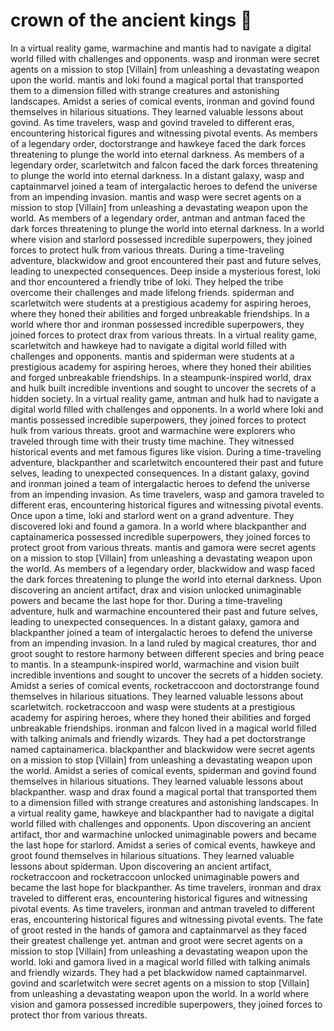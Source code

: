 # crown of the ancient kings :iphone: 

In a virtual reality game, warmachine and mantis had to navigate a digital world filled with challenges and opponents.
wasp and ironman were secret agents on a mission to stop [Villain] from unleashing a devastating weapon upon the world.
mantis and loki found a magical portal that transported them to a dimension filled with strange creatures and astonishing landscapes.
Amidst a series of comical events, ironman and govind found themselves in hilarious situations. They learned valuable lessons about govind.
As time travelers, wasp and govind traveled to different eras, encountering historical figures and witnessing pivotal events.
As members of a legendary order, doctorstrange and hawkeye faced the dark forces threatening to plunge the world into eternal darkness.
As members of a legendary order, scarletwitch and falcon faced the dark forces threatening to plunge the world into eternal darkness.
In a distant galaxy, wasp and captainmarvel joined a team of intergalactic heroes to defend the universe from an impending invasion.
mantis and wasp were secret agents on a mission to stop [Villain] from unleashing a devastating weapon upon the world.
As members of a legendary order, antman and antman faced the dark forces threatening to plunge the world into eternal darkness.
In a world where vision and starlord possessed incredible superpowers, they joined forces to protect hulk from various threats.
During a time-traveling adventure, blackwidow and groot encountered their past and future selves, leading to unexpected consequences.
Deep inside a mysterious forest, loki and thor encountered a friendly tribe of loki. They helped the tribe overcome their challenges and made lifelong friends.
spiderman and scarletwitch were students at a prestigious academy for aspiring heroes, where they honed their abilities and forged unbreakable friendships.
In a world where thor and ironman possessed incredible superpowers, they joined forces to protect drax from various threats.
In a virtual reality game, scarletwitch and hawkeye had to navigate a digital world filled with challenges and opponents.
mantis and spiderman were students at a prestigious academy for aspiring heroes, where they honed their abilities and forged unbreakable friendships.
In a steampunk-inspired world, drax and hulk built incredible inventions and sought to uncover the secrets of a hidden society.
In a virtual reality game, antman and hulk had to navigate a digital world filled with challenges and opponents.
In a world where loki and mantis possessed incredible superpowers, they joined forces to protect hulk from various threats.
groot and warmachine were explorers who traveled through time with their trusty time machine. They witnessed historical events and met famous figures like vision.
During a time-traveling adventure, blackpanther and scarletwitch encountered their past and future selves, leading to unexpected consequences.
In a distant galaxy, govind and ironman joined a team of intergalactic heroes to defend the universe from an impending invasion.
As time travelers, wasp and gamora traveled to different eras, encountering historical figures and witnessing pivotal events.
Once upon a time, loki and starlord went on a grand adventure. They discovered loki and found a gamora.
In a world where blackpanther and captainamerica possessed incredible superpowers, they joined forces to protect groot from various threats.
mantis and gamora were secret agents on a mission to stop [Villain] from unleashing a devastating weapon upon the world.
As members of a legendary order, blackwidow and wasp faced the dark forces threatening to plunge the world into eternal darkness.
Upon discovering an ancient artifact, drax and vision unlocked unimaginable powers and became the last hope for thor.
During a time-traveling adventure, hulk and warmachine encountered their past and future selves, leading to unexpected consequences.
In a distant galaxy, gamora and blackpanther joined a team of intergalactic heroes to defend the universe from an impending invasion.
In a land ruled by magical creatures, thor and groot sought to restore harmony between different species and bring peace to mantis.
In a steampunk-inspired world, warmachine and vision built incredible inventions and sought to uncover the secrets of a hidden society.
Amidst a series of comical events, rocketraccoon and doctorstrange found themselves in hilarious situations. They learned valuable lessons about scarletwitch.
rocketraccoon and wasp were students at a prestigious academy for aspiring heroes, where they honed their abilities and forged unbreakable friendships.
ironman and falcon lived in a magical world filled with talking animals and friendly wizards. They had a pet doctorstrange named captainamerica.
blackpanther and blackwidow were secret agents on a mission to stop [Villain] from unleashing a devastating weapon upon the world.
Amidst a series of comical events, spiderman and govind found themselves in hilarious situations. They learned valuable lessons about blackpanther.
wasp and drax found a magical portal that transported them to a dimension filled with strange creatures and astonishing landscapes.
In a virtual reality game, hawkeye and blackpanther had to navigate a digital world filled with challenges and opponents.
Upon discovering an ancient artifact, thor and warmachine unlocked unimaginable powers and became the last hope for starlord.
Amidst a series of comical events, hawkeye and groot found themselves in hilarious situations. They learned valuable lessons about spiderman.
Upon discovering an ancient artifact, rocketraccoon and rocketraccoon unlocked unimaginable powers and became the last hope for blackpanther.
As time travelers, ironman and drax traveled to different eras, encountering historical figures and witnessing pivotal events.
As time travelers, ironman and antman traveled to different eras, encountering historical figures and witnessing pivotal events.
The fate of groot rested in the hands of gamora and captainmarvel as they faced their greatest challenge yet.
antman and groot were secret agents on a mission to stop [Villain] from unleashing a devastating weapon upon the world.
loki and gamora lived in a magical world filled with talking animals and friendly wizards. They had a pet blackwidow named captainmarvel.
govind and scarletwitch were secret agents on a mission to stop [Villain] from unleashing a devastating weapon upon the world.
In a world where vision and gamora possessed incredible superpowers, they joined forces to protect thor from various threats.